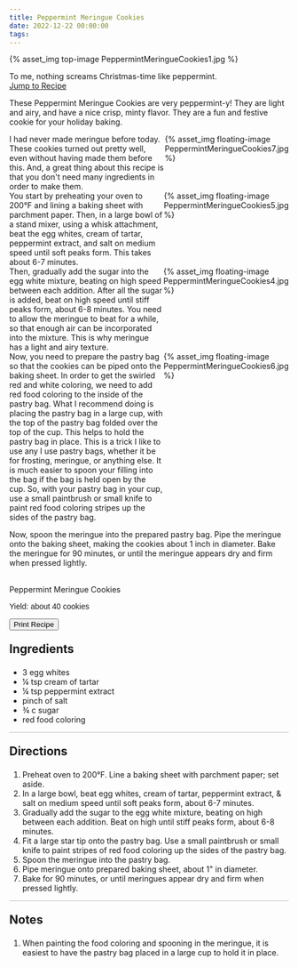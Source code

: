 ```yaml
---
title: Peppermint Meringue Cookies
date: 2022-12-22 00:00:00
tags:
---
```


{% asset_img top-image PeppermintMeringueCookies1.jpg %}
<div class="post-body">
To me, nothing screams Christmas-time like peppermint. 

<br>
<!--more-->

<a class="jump-to-recipe-btn" href="#recipejump"> 
    Jump to Recipe
</a>

These Peppermint Meringue Cookies are very peppermint-y! They are light and airy, and have a nice crisp, minty flavor. They are a fun and festive cookie for your holiday baking. 

<div style="display:flex;">
I had never made meringue before today. These cookies turned out pretty well, even without having made them before this. And, a great thing about this recipe is that you don't need many ingredients in order to make them. 
<div>
    {% asset_img floating-image PeppermintMeringueCookies7.jpg %}
</div>
</div>

<div style="display:flex;">
You start by preheating your oven to 200°F and lining a baking sheet with parchment paper. Then, in a large bowl of a stand mixer, using a whisk attachment, beat the egg whites, cream of tartar, peppermint extract, and salt on medium speed until soft peaks form. This takes about 6-7 minutes. 
<div>
    {% asset_img floating-image PeppermintMeringueCookies5.jpg %}
</div>
</div>

<div style="display:flex;">
Then, gradually add the sugar into the egg white mixture, beating on high speed between each addition. After all the sugar is added, beat on high speed until stiff peaks form, about 6-8 minutes. You need to allow the meringue to beat for a while, so that enough air can be incorporated into the mixture. This is why meringue has a light and airy texture. 
<div>
    {% asset_img floating-image PeppermintMeringueCookies4.jpg %}
</div>
</div>

<div style="display:flex;">
Now, you need to prepare the pastry bag so that the cookies can be piped onto the baking sheet. In order to get the swirled red and white coloring, we need to add red food coloring to the inside of the pastry bag. What I recommend doing is placing the pastry bag in a large cup, with the top of the pastry bag folded over the top of the cup. This helps to hold the pastry bag in place. This is a trick I like to use any I use pastry bags, whether it be for frosting, meringue, or anything else. It is much easier to spoon your filling into the bag if the bag is held open by the cup. 
So, with your pastry bag in your cup, use a small paintbrush or small knife to paint red food coloring stripes up the sides of the pastry bag.
<div>
    {% asset_img floating-image PeppermintMeringueCookies6.jpg %}
</div>
</div>

Now, spoon the meringue into the prepared pastry bag. Pipe the meringue onto the baking sheet, making the cookies about 1 inch in diameter. Bake the meringue for 90 minutes, or until the meringue appears dry and firm when pressed lightly. 


<br>
</div>

<div id="recipejump"></div>
<div id="recipe">
    <div class="recipe-box">
        <div class="recipe-title-box">
            <div>
                <div class="recipe-title-box-title">
                    <div class="recipe-title-box-header">Peppermint Meringue Cookies</div>
                </div>
                <p class="recipe-title-box-title" style="font-family: Arial;">Yield: about 40 cookies</p>
            </div>
            <!-- {% asset_img recipe-title-box-img PeppermintMeringueCookies1.jpg %} -->
            <button class="print-recipe"
                    type="button"
                    onclick="printDIV('recipe')" >
                Print Recipe
            </button>
        </div>
        <p style="font-size:150%;"><b>Ingredients</b></p>
        <ul class="post-body">
                <li>3 egg whites</li>
                <li>¼ tsp cream of tartar</li>
                <li>¼ tsp peppermint extract</li>
                <li>pinch of salt</li>
                <li>¾ c sugar</li>
                <li>red food coloring</li>
        </ul>
        <hr style="height:1px;background-color:rgb(189, 189, 189) ">
        <p style="font-size:150%;"><b>Directions</b></p>
        <ol class="post-body">
            <li>Preheat oven to 200°F. Line a baking sheet with parchment paper; set aside.</li>
            <li>In a large bowl, beat egg whites, cream of tartar, peppermint extract, & salt on medium speed until soft peaks form, about 6-7 minutes.</li>
            <li>Gradually add the sugar to the egg white mixture, beating on high between each addition. Beat on high until stiff peaks form, about 6-8 minutes.</li>
            <li>Fit a large star tip onto the pastry bag. Use a small paintbrush or small knife to paint stripes of red food coloring up the sides of the pastry bag.</li>
            <li>Spoon the meringue into the pastry bag.</li>
            <li>Pipe meringue onto prepared baking sheet, about 1" in diameter.</li>
            <li>Bake for 90 minutes, or until meringues appear dry and firm when pressed lightly.</li>
        </ol> 
        <hr style="height:1px;background-color:rgb(189, 189, 189) ">
        <p style="font-size:150%;"><b>Notes</b></p>
        <ol class="post-body">
            <li>When painting the food coloring and spooning in the meringue, it is easiest to have the pastry bag placed in a large cup to hold it in place.</li>
        </ol>
    </div>
</div>

<br>
